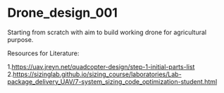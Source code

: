 # Drone_design_001
Starting from scratch with aim to build working drone for agricultural purpose.

Resources for Literature:

1.https://uav.jreyn.net/quadcopter-design/step-1-initial-parts-list
2.https://sizinglab.github.io/sizing_course/laboratories/Lab-package_delivery_UAV/7-system_sizing_code_optimization-student.html
